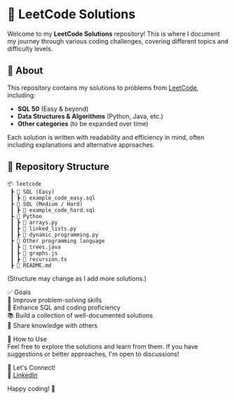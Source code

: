 # 🚀 LeetCode Solutions  

Welcome to my **LeetCode Solutions** repository! This is where I document my journey through various coding challenges, covering different topics and difficulty levels.  

## 📌 About  
This repository contains my solutions to problems from [LeetCode](https://leetcode.com/), including:  
- **SQL 50** (Easy & beyond)  
- **Data Structures & Algorithms** (Python, Java, etc.)  
- **Other categories** (to be expanded over time)  

Each solution is written with readability and efficiency in mind, often including explanations and alternative approaches.  

## 📂 Repository Structure  
```plaintext
📦 leetcode  
 ┣ 📂 SQL (Easy)
 ┃ ┣ 📜 example_code_easy.sql
 ┣ 📂 SQL (Medium / Hard)
 ┃ ┣ 📜 example_code_hard.sql   
 ┣ 📂 Python  
 ┃ ┣ 📜 arrays.py  
 ┃ ┣ 📜 linked_lists.py  
 ┃ ┣ 📜 dynamic_programming.py  
 ┣ 📂 Other programming language  
 ┃ ┣ 📜 trees.java  
 ┃ ┣ 📜 graphs.js  
 ┃ ┣ 📜 recursion.ts  
 ┣ 📜 README.md  
```
(Structure may change as I add more solutions.)

✅ Goals<br>
📖 Improve problem-solving skills<br>
🚀 Enhance SQL and coding proficiency<br>
📚 Build a collection of well-documented solutions<br>
🤝 Share knowledge with others<br>

🎯 How to Use
<br>
Feel free to explore the solutions and learn from them. If you have suggestions or better approaches, I'm open to discussions!

📢 Let's Connect!
<br>
🔗 [LinkedIn](https://www.linkedin.com/in/dominikmig/)

Happy coding! 🚀
